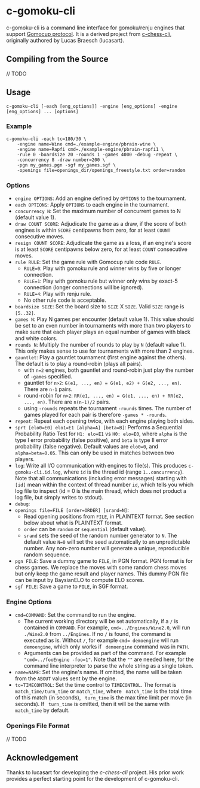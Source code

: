 # c-gomoku-cli

c-gomoku-cli is a command line interface for gomoku/renju engines that support [Gomocup protocol](http://petr.lastovicka.sweb.cz/protocl2en.htm). It is a derived project from [c-chess-cli]( https://github.com/lucasart/c-chess-cli), originally authored by Lucas Braesch (lucasart).

## Compiling from the Source

// TODO

## Usage

```
c-gomoku-cli [-each [eng_options]] -engine [eng_options] -engine [eng_options] ... [options]
```

### Example

```
c-gomoku-cli -each tc=180/30 \
    -engine name=Wine cmd=./example-engine/pbrain-wine \
    -engine name=Rapfi cmd=./example-engine/pbrain-rapfi1 \
    -rule 0 -boardsize 20 -rounds 1 -games 4000 -debug -repeat \
    -concurrency 8 -draw number=200 \
    -pgn my_games.pgn -sgf my_games.sgf \
    -openings file=openings_dir/openings_freestyle.txt order=random
```

### Options

 * `engine OPTIONS`: Add an engine defined by `OPTIONS` to the tournament.
 * `each OPTIONS`: Apply `OPTIONS` to each engine in the tournament.
 * `concurrency N`: Set the maximum number of concurrent games to N (default value 1).
 * `draw COUNT SCORE`: Adjudicate the game as a draw, if the score of both engines is within `SCORE` centipawns from zero, for at least `COUNT` consecutive moves.
 * `resign COUNT SCORE`: Adjudicate the game as a loss, if an engine's score is at least `SCORE` centipawns below zero, for at least `COUNT` consecutive moves.
 * `rule RULE`: Set the game rule with Gomocup rule code `RULE`.
   * `RULE=0`: Play with gomoku rule and winner wins by five or longer connection.
   * `RULE=1`: Play with gomoku rule but winner only wins by exact-5 connection (longer connections will be ignored).
   * `RULE=4`: Play with renju rule.
   * No other rule code is acceptable.
 * `boardsize SIZE`: Set the board size to `SIZE` X `SIZE`. Valid `SIZE` range is `[5..32]`. 
 * `games N`: Play N games per encounter (default value 1). This value should be set to an even number in tournaments with more than two players to make sure that each player plays an equal number of games with black and white colors.
 * `rounds N`: Multiply the number of rounds to play by `N` (default value 1). This only makes sense to use for tournaments with more than 2 engines.
 * `gauntlet`: Play a gauntlet tournament (first engine against the others). The default is to play a round-robin (plays all pairs).
   * with `n=2` engines, both gauntlet and round-robin just play the number of `-games` specified.
   * gauntlet for `n>2`: `G(e1, ..., en) = G(e1, e2) + G(e2, ..., en)`. There are `n-1` pairs.
   * round-robin for `n>2`: `RR(e1, ..., en) = G(e1, ..., en) + RR(e2, ..., en)`. There are `n(n-1)/2` pairs.
   * using `-rounds` repeats the tournament `-rounds` times. The number of games played for each pair is therefore `-games * -rounds`.
 * `repeat`: Repeat each opening twice, with each engine playing both sides. 
 * `sprt [elo0=E0] elo1=E1 [alpha=A] [beta=B]`: Performs a Sequential Probability Ratio Test for `H1: elo=E1` vs `H0: elo=E0`, where `alpha` is the type I error probability (false positive), and `beta` is type II error probability (false negative). Default values are `elo0=0`, and `alpha=beta=0.05`. This can only be used in matches between two players.
 * `log`: Write all I/O communication with engines to file(s). This produces `c-gomoku-cli.id.log`, where `id` is the thread id (range `1..concurrency`). Note that all communications (including error messages) starting with `[id]` mean within the context of thread number `id`, which tells you which log file to inspect (id = 0 is the main thread, which does not product a log file, but simply writes to stdout).
 * `debug`: 
 * `openings file=FILE [order=ORDER] [srand=N]`:
   * Read opening positions from `FILE`, in PLAINTEXT format. See section below about what is PLAINTEXT format.
   * `order` can be `random` or `sequential` (default value).
   * `srand` sets the seed of the random number generator to `N`. The default value `N=0` will set the seed automatically to an unpredictable number. Any non-zero number will generate a unique, reproducible random sequence.
 * `pgn FILE`: Save a dummy game to `FILE`, in PGN format. PGN format is for chess games. We replace the moves with some random chess moves but only keep the game result and player names. This dummy PGN file can be input by BaysianELO to compute ELO scores.
 * `sgf FILE`: Save a game to `FILE`, in SGF format.

### Engine Options

 * `cmd=COMMAND`: Set the command to run the engine.
   * The current working directory will be set automatically, if a `/` is contained in `COMMAND`. For example, `cmd=../Engines/Wine2.0`, will run `./Wine2.0` from `../Engines`. If no `/` is found, the command is executed as is. Without `/`, for example `cmd= demoengine` will run `demoengine`, which only works if ` demoengine` command was in `PATH`.
   * Arguments can be provided as part of the command. For example `"cmd=../fooEngine -foo=1"`. Note that the `""` are needed here, for the command line interpreter to parse the whole string as a single token.
 * `name=NAME`: Set the engine's name. If omitted, the name will be taken from the `ABOUT` values sent by the engine.
 * `tc=TIMECONTROL`: Set the time control to `TIMECONTROL`. The format is `match_time/turn_time` or `match_time`, where ` match_time` is the total time of this match (in seconds), ` turn_time` is the max time limit per move (in seconds). If ` turn_time` is omitted, then it will be the same with `match_time` by default.

### Openings File Format

// TODO

## Acknowledgement

Thanks to lucasart for developing the *c-chess-cli* project. His prior work provides a perfect starting point for the development of c-gomoku-cli.
